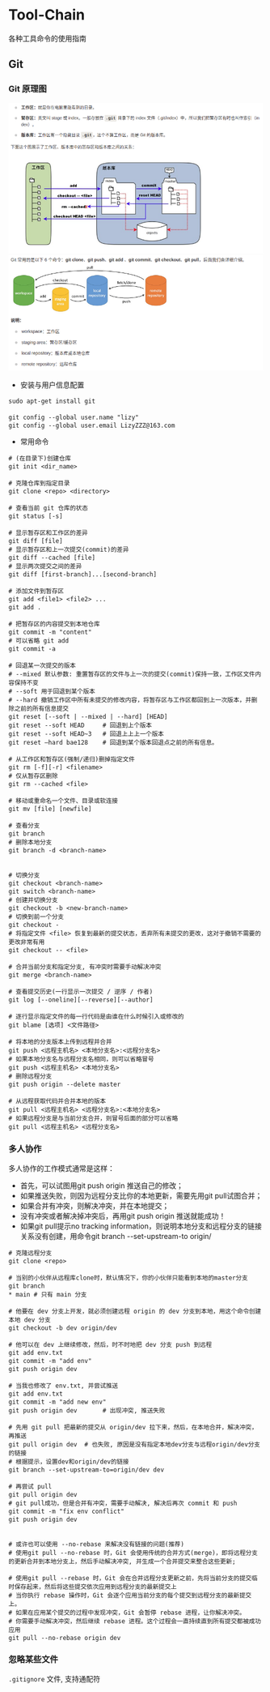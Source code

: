 # Tool-Chain
各种工具命令的使用指南

## Git
### Git 原理图
![image-git1](./images/git-1.jpg)
![image-git2](./images/git-2.jpg)
* 安装与用户信息配置
```shell
sudo apt-get install git

git config --global user.name "lizy"
git config --global user.email LizyZZZ@163.com
```
* 常用命令  
```Shell
# (在目录下)创建仓库
git init <dir_name>

# 克隆仓库到指定目录
git clone <repo> <directory>

# 查看当前 git 仓库的状态
git status [-s]

# 显示暂存区和工作区的差异
git diff [file]
# 显示暂存区和上一次提交(commit)的差异
git diff --cached [file]
# 显示两次提交之间的差异
git diff [first-branch]...[second-branch]

# 添加文件到暂存区
git add <file1> <file2> ...
git add .

# 把暂存区的内容提交到本地仓库
git commit -m "content"
# 可以省略 git add
git commit -a

# 回退某一次提交的版本
# --mixed 默认参数: 重置暂存区的文件与上一次的提交(commit)保持一致，工作区文件内容保持不变
# --soft 用于回退到某个版本
# --hard 撤销工作区中所有未提交的修改内容，将暂存区与工作区都回到上一次版本，并删除之前的所有信息提交
git reset [--soft | --mixed | --hard] [HEAD]
git reset --soft HEAD     # 回退到上个版本
git reset --soft HEAD~3   # 回退上上上一个版本 
git reset –hard bae128    # 回退到某个版本回退点之前的所有信息。 

# 从工作区和暂存区(强制/递归)删掉指定文件
git rm [-f][-r] <filename>
# 仅从暂存区删除
git rm --cached <file>

# 移动或重命名一个文件、目录或软连接
git mv [file] [newfile]

# 查看分支
git branch
# 删除本地分支
git branch -d <branch-name>


# 切换分支
git checkout <branch-name>
git switch <branch-name>
# 创建并切换分支
git checkout -b <new-branch-name>
# 切换到前一个分支
git checkout -
# 将指定文件 <file> 恢复到最新的提交状态，丢弃所有未提交的更改，这对于撤销不需要的更改非常有用
git checkout -- <file>

# 合并当前分支和指定分支, 有冲突时需要手动解决冲突
git merge <branch-name>

# 查看提交历史(一行显示一次提交 / 逆序 / 作者)
git log [--oneline][--reverse][--author]

# 逐行显示指定文件的每一行代码是由谁在什么时候引入或修改的
git blame [选项] <文件路径>

# 将本地的分支版本上传到远程并合并
git push <远程主机名> <本地分支名>:<远程分支名>
# 如果本地分支名与远程分支名相同，则可以省略冒号
git push <远程主机名> <本地分支名>
# 删除远程分支
git push origin --delete master

# 从远程获取代码并合并本地的版本
git pull <远程主机名> <远程分支名>:<本地分支名>
# 如果远程分支是与当前分支合并，则冒号后面的部分可以省略
git pull <远程主机名> <远程分支名>
```

### 多人协作
多人协作的工作模式通常是这样：  
* 首先，可以试图用git push origin <branch-name>推送自己的修改；
* 如果推送失败，则因为远程分支比你的本地更新，需要先用git pull试图合并；
* 如果合并有冲突，则解决冲突，并在本地提交；
* 没有冲突或者解决掉冲突后，再用git push origin <branch-name>推送就能成功！
* 如果git pull提示no tracking information，则说明本地分支和远程分支的链接关系没有创建，用命令git branch --set-upstream-to <branch-name> origin/<branch-name>
```Shell
# 克隆远程分支
git clone <repo>

# 当别的小伙伴从远程库clone时，默认情况下，你的小伙伴只能看到本地的master分支
git branch
* main # 只有 main 分支

# 他要在 dev 分支上开发，就必须创建远程 origin 的 dev 分支到本地，用这个命令创建本地 dev 分支
git checkout -b dev origin/dev

# 他可以在 dev 上继续修改，然后，时不时地把 dev 分支 push 到远程
git add env.txt
git commit -m "add env"
git push origin dev

# 当我也修改了 env.txt, 并尝试推送
git add env.txt
git commit -m "add new env"
git push origin dev       # 出现冲突, 推送失败

# 先用 git pull 把最新的提交从 origin/dev 拉下来，然后，在本地合并，解决冲突，再推送
git pull origin dev  # 也失败, 原因是没有指定本地dev分支与远程origin/dev分支的链接
# 根据提示，设置dev和origin/dev的链接
git branch --set-upstream-to=origin/dev dev

# 再尝试 pull
git pull origin dev
# git pull成功，但是合并有冲突，需要手动解决, 解决后再次 commit 和 push
git commit -m "fix env conflict"
git push origin dev


# 或许也可以使用 --no-rebase 来解决没有链接的问题(推荐)
# 使用git pull --no-rebase 时，Git 会使用传统的合并方式(merge)，即将远程分支的更新合并到本地分支上，然后手动解决冲突, 并生成一个合并提交来整合这些更新;

# 使用git pull --rebase 时，Git 会在合并远程分支更新之前，先将当前分支的提交临时保存起来，然后将这些提交依次应用到远程分支的最新提交上
# 当你执行 rebase 操作时，Git 会逐个应用当前分支的每个提交到远程分支的最新提交上。
# 如果在应用某个提交的过程中发现冲突，Git 会暂停 rebase 进程，让你解决冲突。
# 你需要手动解决冲突，然后继续 rebase 进程。这个过程会一直持续直到所有提交都被成功应用
git pull --no-rebase origin dev
```

### 忽略某些文件
`.gitignore` 文件, 支持通配符

